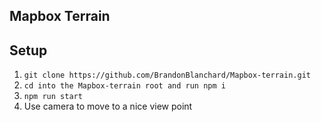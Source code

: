 ## Mapbox Terrain

## Setup
1. `git clone https://github.com/BrandonBlanchard/Mapbox-terrain.git`
2. `cd into the Mapbox-terrain root and run npm i`
3. `npm run start`
4. Use camera to move to a nice view point
